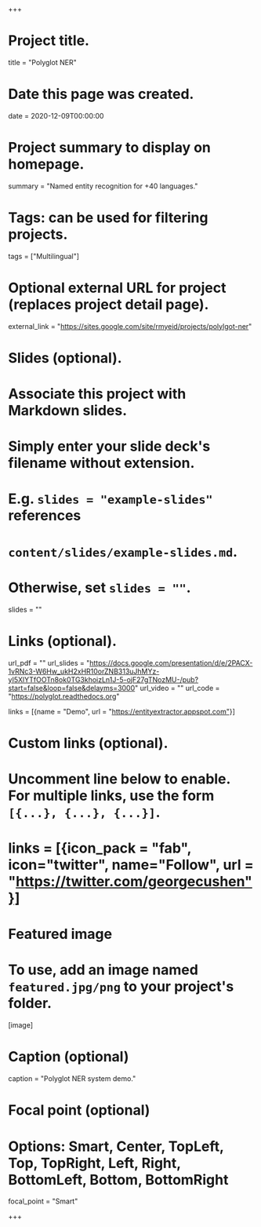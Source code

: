 +++
# Project title.
title = "Polyglot NER"

# Date this page was created.
date = 2020-12-09T00:00:00

# Project summary to display on homepage.
summary = "Named entity recognition for +40 languages."

# Tags: can be used for filtering projects.
tags = ["Multilingual"]

# Optional external URL for project (replaces project detail page).
external_link = "https://sites.google.com/site/rmyeid/projects/polylgot-ner"

# Slides (optional).
#   Associate this project with Markdown slides.
#   Simply enter your slide deck's filename without extension.
#   E.g. `slides = "example-slides"` references
#   `content/slides/example-slides.md`.
#   Otherwise, set `slides = ""`.
slides = ""

# Links (optional).
url_pdf = ""
url_slides = "https://docs.google.com/presentation/d/e/2PACX-1vRNc3-W6Hw_ukH2xHR10orZNB313uJhMYz-yI5XlYTfOOTn8ok0TG3khoizLn1J-5-ojF27gTNozMU-/pub?start=false&loop=false&delayms=3000"
url_video = ""
url_code = "https://polyglot.readthedocs.org"

links = [{name = "Demo", url = "https://entityextractor.appspot.com"}]

# Custom links (optional).
#   Uncomment line below to enable. For multiple links, use the form `[{...}, {...}, {...}]`.
# links = [{icon_pack = "fab", icon="twitter", name="Follow", url = "https://twitter.com/georgecushen"}]

# Featured image
# To use, add an image named `featured.jpg/png` to your project's folder.
[image]
  # Caption (optional)
  caption = "Polyglot NER system demo."

  # Focal point (optional)
  # Options: Smart, Center, TopLeft, Top, TopRight, Left, Right, BottomLeft, Bottom, BottomRight
  focal_point = "Smart"

+++

